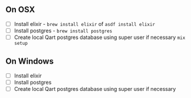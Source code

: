 ## On OSX

* [ ] Install elixir - `brew install elixir` of `asdf install elixir`
* [ ] Install postgres - `brew install postgres`
* [ ] Create local Qart postgres database using super user if necessary `mix setup`

## On Windows

* [ ] Install elixir
* [ ] Install postgres
* [ ] Create local Qart postgres database using super user if necessary
